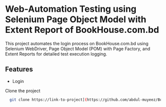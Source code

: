# Web-Automation Testing using Selenium Page Object Model with Extent Report of BookHouse.com.bd
This project automates the login process on BookHouse.com.bd using Selenium WebDriver, Page Object Model (POM) with Page Factory, and Extent Reports for detailed test execution logging.

## Features

- Login

Clone the project

```bash
  git clone https://link-to-project](https://github.com/abdul-muyeez/BookHouse.com.bd_web_automation_testing.git)
```
